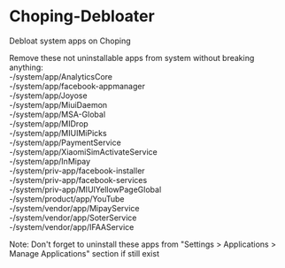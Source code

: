 # Choping-Debloater
 Debloat system apps on Choping  
   
 Remove these not uninstallable apps from system without breaking anything:  
-/system/app/AnalyticsCore  
-/system/app/facebook-appmanager  
-/system/app/Joyose  
-/system/app/MiuiDaemon  
-/system/app/MSA-Global  
-/system/app/MIDrop  
-/system/app/MIUIMiPicks  
-/system/app/PaymentService  
-/system/app/XiaomiSimActivateService  
-/system/app/InMipay  
-/system/priv-app/facebook-installer  
-/system/priv-app/facebook-services  
-/system/priv-app/MIUIYellowPageGlobal  
-/system/product/app/YouTube  
-/system/vendor/app/MipayService  
-/system/vendor/app/SoterService  
-/system/vendor/app/IFAAService  
  
 Note: Don't forget to uninstall these apps from "Settings > Applications > Manage Applications" section if still exist
